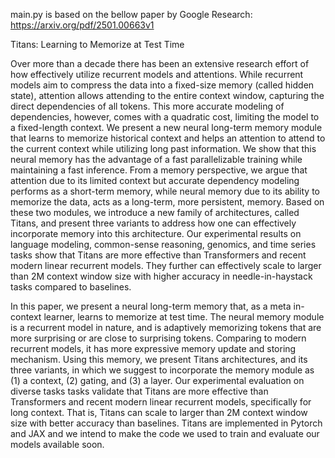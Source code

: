 main.py is based on the bellow paper by Google Research: https://arxiv.org/pdf/2501.00663v1


Titans: Learning to Memorize at Test Time

Over more than a decade there has been an extensive research effort of how effectively utilize recurrent models and
attentions. While recurrent models aim to compress the data into a fixed-size memory (called hidden state), attention allows
attending to the entire context window, capturing the direct dependencies of all tokens. This more accurate modeling
of dependencies, however, comes with a quadratic cost, limiting the model to a fixed-length context. We present a new
neural long-term memory module that learns to memorize historical context and helps an attention to attend to the
current context while utilizing long past information. We show that this neural memory has the advantage of a fast
parallelizable training while maintaining a fast inference. From a memory perspective, we argue that attention due to its
limited context but accurate dependency modeling performs as a short-term memory, while neural memory due to its
ability to memorize the data, acts as a long-term, more persistent, memory. Based on these two modules, we introduce
a new family of architectures, called Titans, and present three variants to address how one can effectively incorporate
memory into this architecture. Our experimental results on language modeling, common-sense reasoning, genomics,
and time series tasks show that Titans are more effective than Transformers and recent modern linear recurrent models.
They further can effectively scale to larger than 2M context window size with higher accuracy in needle-in-haystack tasks
compared to baselines.

In this paper, we present a neural long-term memory that, as a meta in-context learner, learns to memorize at test time.
The neural memory module is a recurrent model in nature, and is adaptively memorizing tokens that are more surprising
or are close to surprising tokens. Comparing to modern recurrent models, it has more expressive memory update and
storing mechanism. Using this memory, we present Titans architectures, and its three variants, in which we suggest to
incorporate the memory module as (1) a context, (2) gating, and (3) a layer. Our experimental evaluation on diverse tasks
tasks validate that Titans are more effective than Transformers and recent modern linear recurrent models, specifically for
long context. That is, Titans can scale to larger than 2M context window size with better accuracy than baselines.
Titans are implemented in Pytorch and JAX and we intend to make the code we used to train and evaluate our models
available soon.
